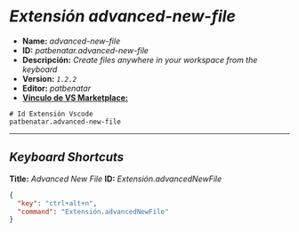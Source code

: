<!-- Autor: Daniel Benjamin Perez Morales -->
<!-- GitHub: https://github.com/DanielPerezMoralesDev13 -->
<!-- Correo electrónico: danielperezdev@proton.me -->

# ***Extensión advanced-new-file***

- **Name:** *advanced-new-file*
- **ID:** *patbenatar.advanced-new-file*
- **Descripción:** *Create files anywhere in your workspace from the keyboard*
- **Version:** *`1.2.2`*
- **Editor:** *patbenatar*
- **[Vínculo de VS Marketplace:](https://marketplace.visualstudio.com/items?itemName=patbenatar.advanced-new-file "https://marketplace.visualstudio.com/items?itemName=patbenatar.advanced-new-file")**

```text
# Id Extensión Vscode
patbenatar.advanced-new-file
```

---

## ***Keyboard Shortcuts***

**Title:** *Advanced New File*
**ID:** *Extensión.advancedNewFile*

```json
{
  "key": "ctrl+alt+n",
  "command": "Extensión.advancedNewFile"
}
```
